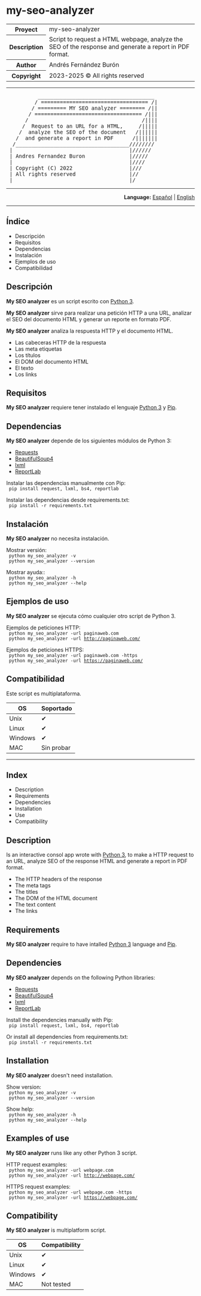 # my-seo-analyzer 

<div align="center">
  <table border="0" cellpadding="0" cellspacing="0">
    <tbody>
      <tr>
        <th>Proyect</th>
        <td>my-seo-analyzer</td>
      </tr>
      <tr>
        <th>Description</th>
	<td>Script to request a HTML webpage, analyze the SEO of the response and generate a report in PDF format.</td>
      </tr>
      <tr>
        <th>Author</th>
        <td>Andrés Fernández Burón</td>
      </tr>
      <tr>
        <th>Copyright</th>
        <td>2023-2025 &copy; All rights reserved</td>
      </tr>
    </tbody>
  </table>
</div>

<div>
<hr>
<pre>
          _____________________________________
         / ================================== /|
        / ========= MY SEO analyzer ======== /||
       / ================================== /|||
      /                                    /||||
     /  Request to an URL for a HTML,     /|||||
    /  analyze the SEO of the document   /||||||
   /  and generate a report in PDF      /|||||||
  /____________________________________////////
 |                                     |//////
 | Andres Fernandez Buron              |/////
 |                                     |////
 | Copyright (C) 2022                  |///
 | All rights reserved                 |//
 |_____________________________________|/
</pre>
<hr>
</div>

<div id="index" align="right">
	<b>Language:</b> <a href="#index-es">Español</a> | <a href="#index-en">English</a>
</div>

<hr>

<div id="index-es">

## Índice

- Descripción
- Requisitos
- Dependencias
- Instalación
- Ejemplos de uso
- Compatibilidad

</div>

<div id="readme-es">  

## Descripción
<b>My SEO analyzer</b> es un script escrito con <a href="https://www.python.org/doc/" target="_blank">Python 3</a>.

<b>My SEO analyzer</b> sirve para realizar una petición HTTP a una URL, analizar el SEO del documento HTML y generar un reporte en formato PDF.

<b>My SEO analyzer</b> analiza la respuesta HTTP y el documento HTML.

- Las cabeceras HTTP de la respuesta
- Las meta etiquetas
- Los títulos
- El DOM del documento HTML
- El texto
- Los links
  
## Requisitos
<b>My SEO analyzer</b> requiere tener instalado el lenguaje <a href="https://www.python.org/downloads/" target="_blank">Python 3</a> y <a href="" target="_blank">Pip</a>.
  
## Dependencias
<b>My SEO analyzer</b> depende de los siguientes módulos de Python 3:  

- <a href="https://requests.readthedocs.io/en/latest/" target="_blank">Requests</a>
- <a href="https://www.crummy.com/software/BeautifulSoup/bs4/doc/" target="_blank">BeautifulSoup4</a>
- <a href="https://lxml.de/index.html#documentation" target="_blank">lxml</a>
- <a href="" target="_blank">ReportLab</a>  

Instalar las dependencias manualmente con Pip:  
<code> pip install request, lxml, bs4, reportlab </code>  

Instalar las dependencias desde requirements.txt:  
<code> pip install -r requirements.txt </code>
  
## Instalación  

<b>My SEO analyzer</b> no necesita instalación</a>.    

Mostrar versión:  
<code> python my_seo_analyzer -v </code>  
<code> python my_seo_analyzer --version </code>  

Mostrar ayuda::  
<code> python my_seo_analyzer -h </code>  
<code> python my_seo_analyzer --help </code> 
  
## Ejemplos de uso  

<b>My SEO analyzer</b> se ejecuta cómo cualquier otro script de Python 3.  

Ejemplos de peticiones HTTP:  
<code> python my_seo_analyzer -url paginaweb.com </code>  
<code> python my_seo_analyzer -url <aa href="">http://paginaweb.com/</a> </code>  

Ejemplos de peticiones HTTPS:  
<code> python my_seo_analyzer -url paginaweb.com -https </code>  
<code> python my_seo_analyzer -url <aa href="">https://paginaweb.com/</a> </code>  
  
## Compatibilidad  

Este script es multiplataforma.

<div align="center">

| OS      | Soportado  |
|---------|------------|
| Unix    | &#10004; |
| Linux   | &#10004; |
| Windows | &#10004; |
| MAC     | Sin probar |

</div>

</div>

<hr>

<div id="index-en">

## Index

- Description
- Requirements
- Dependencies
- Installation
- Use
- Compatibility

</div>

<div id="readme-en">

## Description
Is an interactive consol app wrote with <a href="https://www.python.org/downloads/" target="_blank">Python 3</a>, to make a HTTP request to an URL, analyze SEO of the response HTML and generate a report in PDF format.  

- The HTTP headers of the response
- The meta tags
- The titles
- The DOM of the HTML document
- The text content
- The links 
  
## Requirements

<b>My SEO analyzer</b> require to have intalled <a href="https://www.python.org/downloads/" target="_blank">Python 3</a> language and <a href="">Pip</a>.
  
## Dependencies

<b>My SEO analyzer</b> depends on the following Python libraries:  

- <a href="https://requests.readthedocs.io/en/latest/" target="_blank">Requests</a>
- <a href="https://www.crummy.com/software/BeautifulSoup/bs4/doc/" target="_blank">BeautifulSoup4</a>
- <a href="https://lxml.de/index.html#documentation" target="_blank">lxml</a>
- <a href="" target="_blank">ReportLab</a>  

Install the dependencies manually with Pip:  
<code> pip install request, lxml, bs4, reportlab </code>  

Or install all dependencies from requirements.txt:  
<code> pip install -r requirements.txt </code>  
  
## Installation
<b>My SEO analyzer</b> doesn't need installation.  

Show version:  
<code> python my_seo_analyzer -v </code>  
<code> python my_seo_analyzer --version </code>

Show help:  
<code> python my_seo_analyzer -h </code>  
<code> python my_seo_analyzer --help </code>  

## Examples of use

<b>My SEO analyzer</b> runs like any other Python 3 script.   

HTTP request examples:  
<code> python my_seo_analyzer -url webpage.com </code>  
<code> python my_seo_analyzer -url <a href="">http://webpage.com/</a> </code>  

HTTPS request examples:  
<code> python my_seo_analyzer -url webpage.com -https </code>  
<code> python my_seo_analyzer -url <a href="">https://webpage.com/</a> </code>  
  
## Compatibility

<b>My SEO analyzer</b> is multiplatform script.

<div align="center">  

| OS      | Compatibility |
|---------|---------------|
| Unix    | &#10004; |
| Linux   | &#10004; |
| Windows | &#10004; |
| MAC     | Not tested |
  
</div>

</div>
